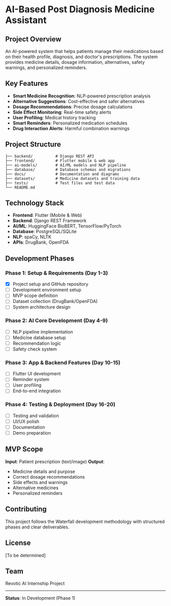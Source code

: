 # AI-Based Post Diagnosis Medicine Assistant

## Project Overview
An AI-powered system that helps patients manage their medications based on their health profile, diagnosis, and doctor's prescriptions. The system provides medicine details, dosage information, alternatives, safety warnings, and personalized reminders.

## Key Features
- **Smart Medicine Recognition**: NLP-powered prescription analysis
- **Alternative Suggestions**: Cost-effective and safer alternatives
- **Dosage Recommendations**: Precise dosage calculations
- **Side Effect Monitoring**: Real-time safety alerts
- **User Profiling**: Medical history tracking
- **Smart Reminders**: Personalized medication schedules
- **Drug Interaction Alerts**: Harmful combination warnings

## Project Structure
```
├── backend/          # Django REST API
├── frontend/         # Flutter mobile & web app
├── ai-models/        # AI/ML models and NLP pipeline
├── database/         # Database schemas and migrations
├── docs/             # Documentation and diagrams
├── datasets/         # Medicine datasets and training data
├── tests/            # Test files and test data
└── README.md
```

## Technology Stack
- **Frontend**: Flutter (Mobile & Web)
- **Backend**: Django REST Framework
- **AI/ML**: HuggingFace BioBERT, TensorFlow/PyTorch
- **Database**: PostgreSQL/SQLite
- **NLP**: spaCy, NLTK
- **APIs**: DrugBank, OpenFDA

## Development Phases

### Phase 1: Setup & Requirements (Day 1-3)
- [x] Project setup and GitHub repository
- [ ] Development environment setup
- [ ] MVP scope definition
- [ ] Dataset collection (DrugBank/OpenFDA)
- [ ] System architecture design

### Phase 2: AI Core Development (Day 4-9)
- [ ] NLP pipeline implementation
- [ ] Medicine database setup
- [ ] Recommendation logic
- [ ] Safety check system

### Phase 3: App & Backend Features (Day 10-15)
- [ ] Flutter UI development
- [ ] Reminder system
- [ ] User profiling
- [ ] End-to-end integration

### Phase 4: Testing & Deployment (Day 16-20)
- [ ] Testing and validation
- [ ] UI/UX polish
- [ ] Documentation
- [ ] Demo preparation

## MVP Scope
**Input**: Patient prescription (text/image)
**Output**: 
- Medicine details and purpose
- Correct dosage recommendations
- Side effects and warnings
- Alternative medicines
- Personalized reminders

## Contributing
This project follows the Waterfall development methodology with structured phases and clear deliverables.

## License
[To be determined]

## Team
Revotic AI Internship Project

---
**Status**: In Development (Phase 1)
